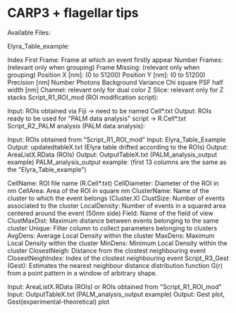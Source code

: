 # CARP3 + flagellar tips

Available Files:

Elyra_Table_example:

Index
First Frame: Frame at which an event firstly appear
Number Frames: (relevant only when grouping)
Frame Missing: (relevant only when grouping)
Position X [nm]: (0 to 51200)
Position Y [nm]: (0 to 51200)
Precision [nm]
Number Photons
Background Variance
Chi square
PSF half width [nm]
Channel: relevant only for dual color
Z Slice: relevant only for Z stacks
Script_R1_ROI_mod (ROI modification script):

Input: ROIs obtained via Fiji -> need to be named Cell*.txt
Output: ROIs ready to be used for "PALM data analysis" script -> R.Cell*.txt
Script_R2_PALM analysis (PALM data analysis):

Input: ROIs obtained from "Script_R1_ROI_mod"
Input: Elyra_Table_Example
Output: updatedtableX.txt (Elyra table drifted according to the ROIs)
Output: AreaListX.RData (ROIs)
Output: OutputTableX.txt (PALM_analysis_output example)
PALM_analysis_output example: (first 13 columns are the same as the "Elyra_Table_example")

CellName: ROI file name (R.Cell*.txt)
CellDiameter: Diameter of the ROI in nm
CellArea: Area of the ROI in square nm
ClusterName: Name of the cluster to which the event belongs (Cluster.X)
ClustSize: Number of events associated to the cluster
LocalDensity: Number of events in a squared area centered around the event (50nm side)
Field: Name of the field of view
ClustMaxDist: Maximum distance between events belonging to the same cluster
Unique: Filter column to collect parameters belonging to clusters
AvgDens: Average Local Density within the cluster
MaxDens: Maximum Local Density within the cluster
MinDens: Minimum Local Density within the cluster
ClosestNeigh: Distance from the clostest neighbouring event
ClosestNeighIndex: Index of the clostest neighbouring event
Script_R3_Gest (Gest): Estimates the nearest neighbour distance distribution function G(r) from a point pattern in a window of arbitrary shape.

Input: AreaListX.RData (ROIs) or ROIs obtained from "Script_R1_ROI_mod"
Input: OutputTableX.txt (PALM_analysis_output example)
Output: Gest plot, Gest(experimental-theoretical) plot
